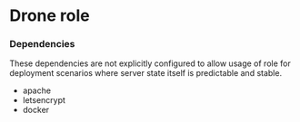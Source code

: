 # Drone role

### Dependencies
These dependencies are not explicitly configured to allow
usage of role for deployment scenarios where server state
itself is predictable and stable.

- apache
- letsencrypt
- docker
